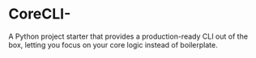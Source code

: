 # CoreCLI-
A Python project starter that provides a production-ready CLI out of the box, letting you focus on your core logic instead of boilerplate.
